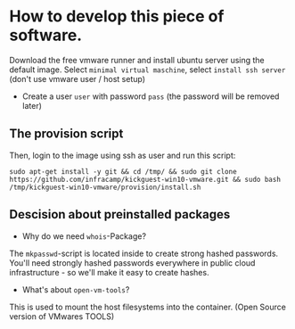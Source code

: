 # How to develop this piece of software.

Download the free vmware runner and install
ubuntu server using the default image. Select `minimal virtual maschine`,
select `install ssh server`
(don't use vmware user / host setup)

- Create a user `user` with password `pass` (the password will be removed later)

## The provision script

Then, login to the image using ssh as user and  run this script:

````
sudo apt-get install -y git && cd /tmp/ && sudo git clone https://github.com/infracamp/kickguest-win10-vmware.git && sudo bash /tmp/kickguest-win10-vmware/provision/install.sh
````


## Descision about preinstalled packages

- Why do we need `whois`-Package?

The `mkpasswd`-script is located inside to create strong hashed
passwords. You'll need strongly hashed passwords everywhere in public
cloud infrastructure - so we'll make it easy to create hashes.

- What's about `open-vm-tools`?

This is used to mount the host filesystems into the container.
(Open Source version of VMwares TOOLS)